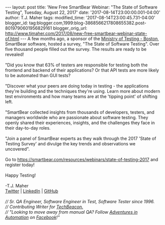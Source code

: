 \-\-- layout: post title: \'New Free SmartBear Webinar: \"The State of
Software Testing\", Tuesday, August 22, 2017\' date:
\'2017-08-14T23:00:00.001-04:00\' author: T.J. Maher tags:
modified\_time: \'2017-08-14T23:00:45.731-04:00\' blogger\_id:
tag:blogger.com,1999:blog-3868566217808655382.post-8019790601956829161
blogger\_orig\_url:
http://www.tjmaher.com/2017/08/new-free-smartbear-webinar-state-of.html
\-\-- A few months ago, a sponsor of the [Ministry of Testing -
Boston](https://www.meetup.com/ministry-of-testing-boston/events/240191225/),
SmartBear software, hosted a survey, \"The State of Software Testing\".
Over five thousand people filled out the survey. The results are ready
to be revealed!\
\
\"Did you know that 63% of testers are responsible for testing both the
frontend and backend of their applications? Or that API tests are more
likely to be automated than GUI tests?\
\
\"Discover what your peers are doing today in testing - the applications
they're building and the techniques they're using. Learn more about
modern test environments and how many teams are at the 'tipping point'
of shifting left.\
\
\"SmartBear collected insights from thousands of developers, testers,
and managers worldwide who are passionate about software testing. They
openly shared their experiences, insights, and the challenges they face
in their day-to-day roles.\
\
\"Join a panel of SmartBear experts as they walk through the 2017 'State
of Testing Survey' and divulge the key trends and observations we
uncovered\".\
\
Go to <https://smartbear.com/resources/webinars/state-of-testing-2017>
and register today!\
\
Happy Testing!\
\
-T.J. Maher\
[Twitter](https://twitter.com/tjmaher1) \| [LinkedIn](https://www.linkedin.com/in/tjmaher1) \| [GitHub](https://github.com/tjmaher)\
\
*// Sr. QA Engineer, Software Engineer in Test, Software Tester since
1996.\
// Contributing Writer
for [TechBeacon.](http://techbeacon.com/contributors/thomas-maher)\
// \"Looking to move away from manual QA? Follow [Adventures in
Automation](http://www.tjmaher.com/) on
[Facebook](https://www.facebook.com/AdventuresInAutomation/)!\"*
